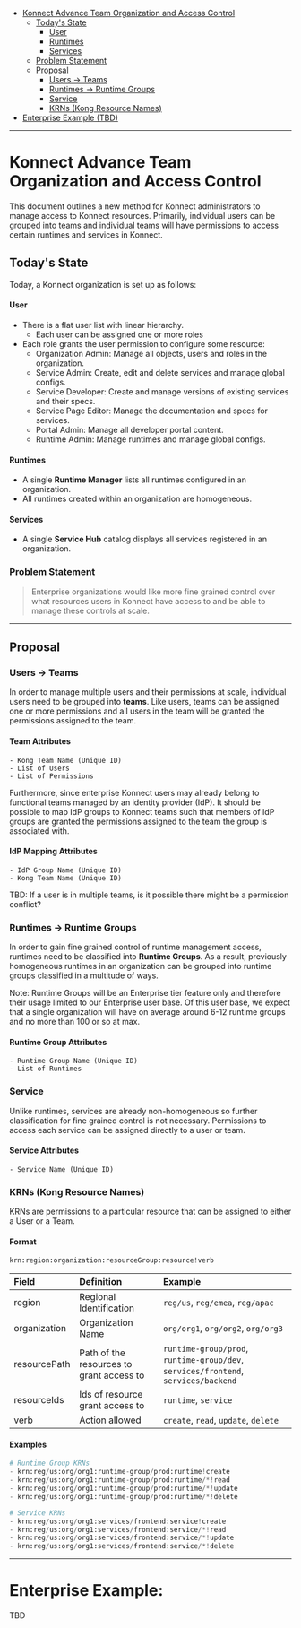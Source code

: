 - [Konnect Advance Team Organization and Access Control](#konnect-advance-team-organization-and-access-control)
  - [Today's State](#todays-state)
      - [User](#user)
      - [Runtimes](#runtimes)
      - [Services](#services)
  - [Problem Statement](#problem-statement)
  - [Proposal](#proposal)
    - [Users -> Teams](#users---teams)
    - [Runtimes -> Runtime Groups](#runtimes---runtime-groups)
    - [Service](#service)
    - [KRNs (Kong Resource Names)](#krns-kong-resource-names)
- [Enterprise Example (TBD)](#enterprise-example)

___
# Konnect Advance Team Organization and Access Control
This document outlines a new method for Konnect administrators to manage access to Konnect resources. Primarily, individual users can be grouped into teams and individual teams will have permissions to access certain runtimes and services in Konnect.

## Today's State
Today, a Konnect organization is set up as follows:

#### User
- There is a flat user list with linear hierarchy.
    - Each user can be assigned one or more roles
- Each role grants the user permission to configure some resource:
    - Organization Admin: Manage all objects, users and roles in the organization.
    - Service Admin: Create, edit and delete services and manage global configs.
    - Service Developer: Create and manage versions of existing services and their specs.
    - Service Page Editor: Manage the documentation and specs for services.
    - Portal Admin: Manage all developer portal content.
    - Runtime Admin: Manage runtimes and manage global configs.

#### Runtimes
- A single **Runtime Manager** lists all runtimes configured in an organization.
- All runtimes created within an organization are homogeneous.

#### Services
- A single **Service Hub** catalog displays all services registered in an organization.

### Problem Statement
> Enterprise organizations would like more fine grained control over what resources users in Konnect have access to and be able to manage these controls at scale.
___

## Proposal
### Users -> Teams
In order to manage multiple users and their permissions at scale, individual users need to be grouped into **teams**. Like users, teams can be assigned one or more permissions and all users in the team will be granted the permissions assigned to the team. 

#### Team Attributes
```
- Kong Team Name (Unique ID)
- List of Users
- List of Permissions
```

Furthermore, since enterprise Konnect users may already belong to functional teams managed by an identity provider (IdP). It should be possible to map IdP groups to Konnect teams such that members of IdP groups are granted the permissions assigned to the team the group is associated with.

#### IdP Mapping Attributes
```
- IdP Group Name (Unique ID)
- Kong Team Name (Unique ID)
```
TBD: If a user is in multiple teams, is it possible there might be a permission conflict?

### Runtimes -> Runtime Groups
In order to gain fine grained control of runtime management access, runtimes need to be classified into **Runtime Groups**. As a result, previously homogeneous runtimes in an organization can be grouped into runtime groups classified in a multitude of ways.

Note: Runtime Groups will be an Enterprise tier feature only and therefore their usage limited to our Enterprise user base. Of this user base, we expect that a single organization will have on average around 6-12 runtime groups and no more than 100 or so at max.

#### Runtime Group Attributes
```
- Runtime Group Name (Unique ID)
- List of Runtimes
```

### Service
Unlike runtimes, services are already non-homogeneous so further classification for fine grained control is not necessary. Permissions to access each service can be assigned directly to a user or team.
#### Service Attributes
```
- Service Name (Unique ID)
```

### KRNs (Kong Resource Names)
KRNs are permissions to a particular resource that can be assigned to either a User or a Team.

#### Format

```
krn:region:organization:resourceGroup:resource!verb
```

| Field | Definition | Example |
|:--|:--|:--|
| region | Regional Identification | `reg/us`, `reg/emea`, `reg/apac` |
| organization | Organization Name | `org/org1`, `org/org2`, `org/org3` |
| resourcePath | Path of the resources to grant access to | `runtime-group/prod`, `runtime-group/dev`, `services/frontend`, `services/backend` |
| resourceIds | Ids of resource grant access to | `runtime`, `service` |
| verb | Action allowed | `create`, `read`, `update`, `delete` |


#### Examples
```python
# Runtime Group KRNs
- krn:reg/us:org/org1:runtime-group/prod:runtime!create
- krn:reg/us:org/org1:runtime-group/prod:runtime/*!read
- krn:reg/us:org/org1:runtime-group/prod:runtime/*!update
- krn:reg/us:org/org1:runtime-group/prod:runtime/*!delete

# Service KRNs
- krn:reg/us:org/org1:services/frontend:service!create
- krn:reg/us:org/org1:services/frontend:service/*!read
- krn:reg/us:org/org1:services/frontend:service/*!update
- krn:reg/us:org/org1:services/frontend:service/*!delete
```

___

# Enterprise Example:
TBD
